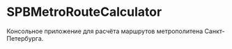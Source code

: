 # SPBMetroRouteCalculator
Консольное приложение для расчёта маршрутов метрополитена Санкт-Петербурга.
